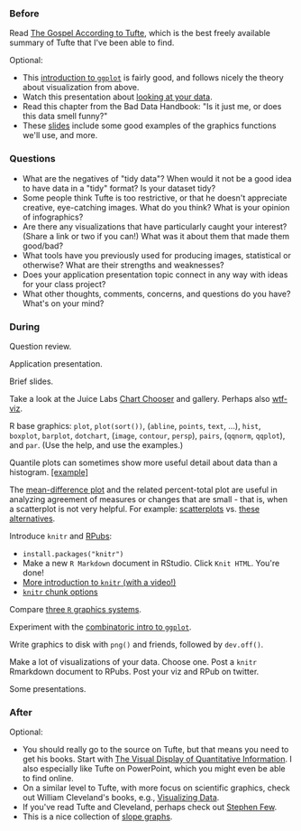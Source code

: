 ### Before

Read [The Gospel According to Tufte](http://www-personal.umich.edu/~jpboyd/eng403_chap2_tuftegospel.pdf), which is the best freely available summary of Tufte that I've been able to find.

Optional:

 * This [introduction to `ggplot`](http://www.ling.upenn.edu/~joseff/avml2012/) is fairly good, and follows nicely the theory about visualization from above.
 * Watch this presentation about [looking at your data](http://www.youtube.com/watch?v=coNDCIMH8bk).
 * Read this chapter from the Bad Data Handbook: "Is it just me, or does this data smell funny?"
 * These [slides](http://faculty.ucr.edu/~tgirke/HTML_Presentations/Manuals/Rgraphics/Rgraphics.pdf) include some good examples of the graphics functions we'll use, and more.


### Questions

 * What are the negatives of "tidy data"? When would it not be a good idea to have data in a "tidy" format? Is your dataset tidy?
 * Some people think Tufte is too restrictive, or that he doesn't appreciate creative, eye-catching images. What do you think? What is your opinion of infographics?
 * Are there any visualizations that have particularly caught your interest? (Share a link or two if you can!) What was it about them that made them good/bad?
 * What tools have you previously used for producing images, statistical or otherwise? What are their strengths and weaknesses?
 * Does your application presentation topic connect in any way with ideas for your class project?
 * What other thoughts, comments, concerns, and questions do you have? What's on your mind?


### During

Question review.

Application presentation.

Brief slides.

Take a look at the Juice Labs [Chart Chooser](http://labs.juiceanalytics.com/chartchooser/) and gallery. Perhaps also [wtf-viz](http://wtfviz.net/).

R base graphics: `plot`, `plot(sort())`, (`abline`, `points`, `text`, ...), `hist`, `boxplot`, `barplot`, `dotchart`, (`image`, `contour`, `persp`), `pairs`, (`qqnorm`, `qqplot`), and `par`. (Use the help, and use the examples.)

Quantile plots can sometimes show more useful detail about data than a histogram. [[example]](http://planspacedotorg.files.wordpress.com/2014/01/hist_vs_quantile.png)

The [mean-difference plot](http://en.wikipedia.org/wiki/Bland%E2%80%93Altman_plot) and the related percent-total plot are useful in analyzing agreement of measures or changes that are small - that is, when a scatterplot is not very helpful. For example: [scatterplots](http://planspace.org/2013/11/14/nyc-standardized-test-results-checking-out-the-number-of-students-tested-in-math-and-ela/) vs. [these alternatives](http://planspace.org/2013/11/15/nyc-standardized-test-results-checking-out-the-number-of-students-tested-in-math-and-ela-again/).

Introduce `knitr` and [RPubs](http://rpubs.com/):
 * `install.packages("knitr")`
 * Make a new `R Markdown` document in RStudio. Click `Knit HTML`. You're done!
 * [More introduction to `knitr` (with a video!)](http://yihui.name/knitr/)
 * [`knitr` chunk options](http://yihui.name/knitr/options)

Compare [three `R` graphics systems](three_systems.Rmd).

Experiment with the [combinatoric intro to `ggplot`](ggplot.md).

Write graphics to disk with `png()` and friends, followed by `dev.off()`.

Make a lot of visualizations of your data. Choose one. Post a `knitr` Rmarkdown document to RPubs. Post your viz and RPub on twitter.

Some presentations.


### After

Optional:

 * You should really go to the source on Tufte, but that means you need to get his books. Start with [The Visual Display of Quantitative Information](http://www.amazon.com/The-Visual-Display-Quantitative-Information/dp/0961392142). I also especially like Tufte on PowerPoint, which you might even be able to find online.
 * On a similar level to Tufte, with more focus on scientific graphics, check out William Cleveland's books, e.g., [Visualizing Data](http://www.amazon.com/Visualizing-Data-William-S-Cleveland/dp/0963488406/).
 * If you've read Tufte and Cleveland, perhaps check out [Stephen Few](http://www.amazon.com/Stephen-Few/e/B001H6IQ5M).
 * This is a nice collection of [slope graphs](http://charliepark.org/slopegraphs/).
